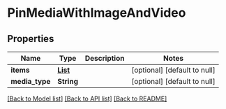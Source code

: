# PinMediaWithImageAndVideo
## Properties

| Name | Type | Description | Notes |
|------------ | ------------- | ------------- | -------------|
| **items** | [**List**](PinMediaMetadata.md) |  | [optional] [default to null] |
| **media\_type** | **String** |  | [optional] [default to null] |

[[Back to Model list]](../README.md#documentation-for-models) [[Back to API list]](../README.md#documentation-for-api-endpoints) [[Back to README]](../README.md)

